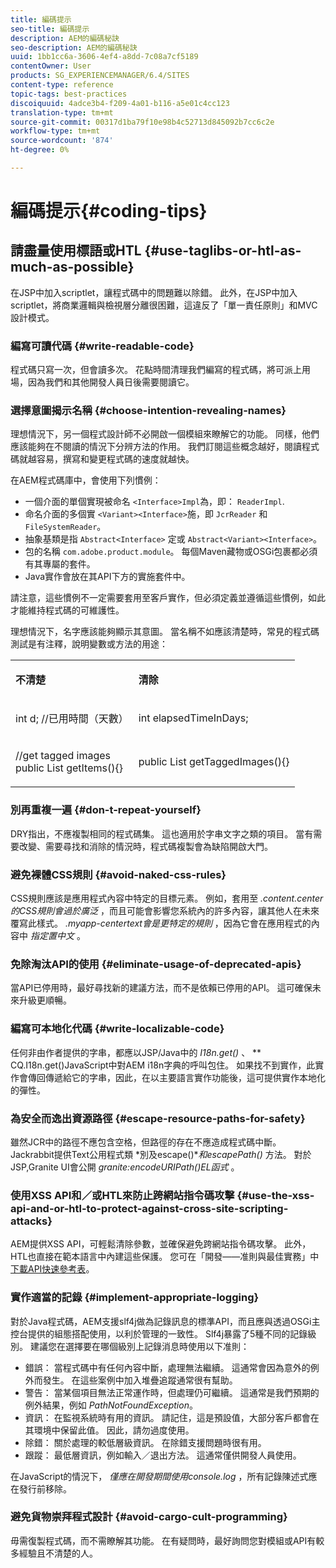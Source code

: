 ```yaml
---
title: 編碼提示
seo-title: 編碼提示
description: AEM的編碼秘訣
seo-description: AEM的編碼秘訣
uuid: 1bb1cc6a-3606-4ef4-a8dd-7c08a7cf5189
contentOwner: User
products: SG_EXPERIENCEMANAGER/6.4/SITES
content-type: reference
topic-tags: best-practices
discoiquuid: 4adce3b4-f209-4a01-b116-a5e01c4cc123
translation-type: tm+mt
source-git-commit: 00317d1ba79f10e98b4c52713d845092b7cc6c2e
workflow-type: tm+mt
source-wordcount: '874'
ht-degree: 0%

---
```



# 編碼提示{#coding-tips}

## 請盡量使用標語或HTL {#use-taglibs-or-htl-as-much-as-possible}

在JSP中加入scriptlet，讓程式碼中的問題難以除錯。 此外，在JSP中加入scriptlet，將商業邏輯與檢視層分離很困難，這違反了「單一責任原則」和MVC設計模式。

### 編寫可讀代碼 {#write-readable-code}

程式碼只寫一次，但會讀多次。 花點時間清理我們編寫的程式碼，將可派上用場，因為我們和其他開發人員日後需要閱讀它。

### 選擇意圖揭示名稱 {#choose-intention-revealing-names}

理想情況下，另一個程式設計師不必開啟一個模組來瞭解它的功能。 同樣，他們應該能夠在不閱讀的情況下分辨方法的作用。 我們訂閱這些概念越好，閱讀程式碼就越容易，撰寫和變更程式碼的速度就越快。

在AEM程式碼庫中，會使用下列慣例：


* 一個介面的單個實現被命名 `<Interface>Impl`為，即： `ReaderImpl`.
* 命名介面的多個實 `<Variant><Interface>`施，即 `JcrReader` 和 `FileSystemReader`。
* 抽象基類是指 `Abstract<Interface>` 定或 `Abstract<Variant><Interface>`。
* 包的名稱 `com.adobe.product.module`。  每個Maven藏物或OSGi包裹都必須有其專屬的套件。
* Java實作會放在其API下方的實施套件中。


請注意，這些慣例不一定需要套用至客戶實作，但必須定義並遵循這些慣例，如此才能維持程式碼的可維護性。

理想情況下，名字應該能夠顯示其意圖。 當名稱不如應該清楚時，常見的程式碼測試是有注釋，說明變數或方法的用途：

<table> 
 <tbody> 
  <tr> 
   <td><p><strong>不清楚</strong></p> </td> 
   <td><p><strong>清除</strong></p> </td> 
  </tr> 
  <tr> 
   <td><p>int d; //已用時間（天數）</p> </td> 
   <td><p>int elapsedTimeInDays;</p> </td> 
  </tr> 
  <tr> 
   <td><p>//get tagged images<br /> public List getItems(){}</p> </td> 
   <td><p>public List getTaggedImages(){}</p> </td> 
  </tr> 
 </tbody> 
</table>

### 別再重複一遍  {#don-t-repeat-yourself}

DRY指出，不應複製相同的程式碼集。 這也適用於字串文字之類的項目。 當有需要改變、需要尋找和消除的情況時，程式碼複製會為缺陷開啟大門。

### 避免裸體CSS規則 {#avoid-naked-css-rules}

CSS規則應該是應用程式內容中特定的目標元素。 例如，套用至 *.content.center的CSS規則會過於廣泛* ，而且可能會影響您系統內的許多內容，讓其他人在未來覆寫此樣式。 *.myapp-centertext會是更特定的規則* ，因為它會在應用程式的內容中 *指定置中文* 。

### 免除淘汰API的使用 {#eliminate-usage-of-deprecated-apis}

當API已停用時，最好尋找新的建議方法，而不是依賴已停用的API。 這可確保未來升級更順暢。

### 編寫可本地化代碼 {#write-localizable-code}

任何非由作者提供的字串，都應以JSP/Java中的 *I18n.get()* 、 ** CQ.I18n.get()JavaScript中對AEM i18n字典的呼叫包住。 如果找不到實作，此實作會傳回傳遞給它的字串，因此，在以主要語言實作功能後，這可提供實作本地化的彈性。

### 為安全而逸出資源路徑 {#escape-resource-paths-for-safety}

雖然JCR中的路徑不應包含空格，但路徑的存在不應造成程式碼中斷。 Jackrabbit提供Text公用程式類 *別及escape()**和escapePath()* 方法。 對於JSP,Granite UI會公開 *granite:encodeURIPath()EL函式* 。

### 使用XSS API和／或HTL來防止跨網站指令碼攻擊 {#use-the-xss-api-and-or-htl-to-protect-against-cross-site-scripting-attacks}

AEM提供XSS API，可輕鬆清除參數，並確保避免跨網站指令碼攻擊。 此外，HTL也直接在範本語言中內建這些保護。 您可在「開發——准則與最佳實務」中 [下載API快速參考表](/help/sites-developing/dev-guidelines-bestpractices.md)。

### 實作適當的記錄 {#implement-appropriate-logging}

對於Java程式碼，AEM支援slf4j做為記錄訊息的標準API，而且應與透過OSGi主控台提供的組態搭配使用，以利於管理的一致性。 Slf4j暴露了5種不同的記錄級別。 建議您在選擇要在哪個級別上記錄消息時使用以下准則：

* 錯誤： 當程式碼中有任何內容中斷，處理無法繼續。 這通常會因為意外的例外而發生。 在這些案例中加入堆疊追蹤通常很有幫助。
* 警告： 當某個項目無法正常運作時，但處理仍可繼續。 這通常是我們預期的例外結果，例如 *PathNotFoundException*。
* 資訊： 在監視系統時有用的資訊。 請記住，這是預設值，大部分客戶都會在其環境中保留此值。 因此，請勿過度使用。
* 除錯： 關於處理的較低層級資訊。 在除錯支援問題時很有用。
* 跟蹤： 最低層資訊，例如輸入／退出方法。 這通常僅供開發人員使用。

在JavaScript的情況下， *僅應在開發期間使用console.log* ，所有記錄陳述式應在發行前移除。

### 避免貨物崇拜程式設計 {#avoid-cargo-cult-programming}

毋需復製程式碼，而不需瞭解其功能。 在有疑問時，最好詢問您對模組或API有較多經驗且不清楚的人。
